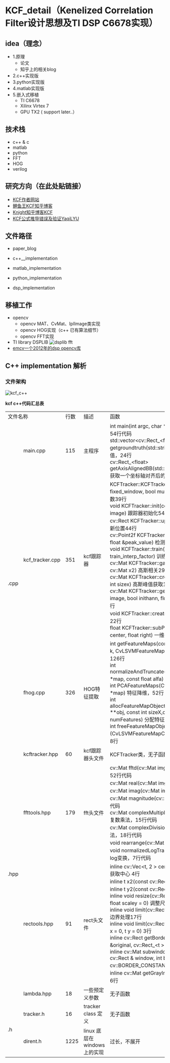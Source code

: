# KCF_detail（Kenelized Correlation Filter设计思想及TI DSP C6678实现）

## idea（理念）

* 1.原理
  * 论文
  * 知乎上的相关blog
* 2.c++实现版
* 3.python实现版
* 4.matlab实现版
* 5.嵌入式移植
  * TI C6678
  * Xilinx Virtex 7 
  * GPU TX2 ( support later..）

## 技术栈

* c++ & c
* matlab
* python
* FFT
* HOG
* verilog


## 研究方向（在此处贴链接）

* [KCF作者网站](http://www.robots.ox.ac.uk/~joao/)
* [鲤鱼王KCF知乎博客](https://zhuanlan.zhihu.com/p/26685032)
* [Knight知乎博客KCF](https://zhuanlan.zhihu.com/p/33543297)
* [KCF公式推导错误及验证YaqiLYU](https://zhuanlan.zhihu.com/p/26766703)

## 文件路径

* paper_blog

* c++__implementation

* matlab_implementation

* python_implementation

* dsp_implementation


## 移植工作
* opencv
  * opencv  MAT、CvMat、IplImage类实现
  * opencv  HOG实现（c++ 已有算法细节）
  * opencv  FFT实现
* TI library DSPLIB
  ![dsplib  fft](https://zhangxin-1258487717.cos.ap-beijing.myqcloud.com/dsplib_fft.jpg) 
* [emcv一个2012年的dsp opencv库](https://github.com/zhangxin6/emcv)

## C++ implementation 解析

### 文件架构

![kcf_c++](https://zhangxin-1258487717.cos.ap-beijing.myqcloud.com/kcf_detail_file_dir.jpg) 

**kcf c++代码汇总表**
<table>
  <tr>   
    <td colspan="2">文件名称</td>
    <td>行数</td>
    <td>描述</td>    
    <td>函数</td>
  </tr>
  <tr>
    <td rowspan="3">.cpp</td>
    <td>main.cpp</td>
    <td>115</td>
    <td>主程序</td>
    <td>
       int main(int argc, char * argv[]) 函数入口，主程序，54行代码<br>
       std::vector&lt;cv::Rect_&lt;float&gt;&gt; getgroundtruth(std::string txt_file) 获取目标位置真值，24行<br>
       cv::Rect_&lt;float&gt; getAxisAlignedBB(std::vector&lt;cv::Point2f&gt; polygon) 获取一个坐标轴对齐后的矩形框，15行
    </td>
  </tr>
  <tr>
  <td>kcf_tracker.cpp</td>
  <td>351</td>
  <td>kcf跟踪器</td>
  <td>
     KCFTracker::KCFTracker(bool hog, bool fixed_window, bool multiscale, bool lab) 跟踪器构造函数39行<br>
     void KCFTracker::init(const cv::Rect &amp;roi, cv::Mat image) 跟踪器初始化54行<br>
     cv::Rect KCFTracker::update(cv::Mat image) 跟踪器更新位置44行 <br>
     cv::Point2f KCFTracker::detect(cv::Mat z, cv::Mat x, float &amp;peak_value) 检测21行<br>
     void KCFTracker::train(cv::Mat x, float train_interp_factor) 训练15行<br>
     cv::Mat KCFTracker::gaussianCorrelation(cv::Mat x1, cv::Mat x2) 高斯相关29行<br>
     cv::Mat KCFTracker::createGaussianPeak(int sizey, int sizex) 高斯峰值获取16行<br>
     cv::Mat KCFTracker::getFeatures(const cv::Mat &amp; image, bool inithann, float scale_adjust) 特征获取120行<br>
     void KCFTracker::createHanningMats() 初始化汉明窗22行<br>
     float KCFTracker::subPixelPeak(float left, float center, float right) 一维子峰值计算10行<br>
  </td>
  </tr>
  <tr>
  <td>fhog.cpp</td>
  <td>326</td>
  <td>HOG特征提取</td>
  <td>
     int getFeatureMaps(const IplImage* image, const int k, CvLSVMFeatureMapCaskade **map) 获取特征图126行<br>
     int normalizeAndTruncate(CvLSVMFeatureMapCaskade *map, const float alfa) 归一化及截断，85行<br>
     int PCAFeatureMaps(CvLSVMFeatureMapCaskade *map) 特征降维，52行<br>
     int allocFeatureMapObject(CvLSVMFeatureMapCaskade **obj, const int sizeX,const int sizeY, const int numFeatures) 分配特征表14行<br>
     int freeFeatureMapObject (CvLSVMFeatureMapCaskade **obj) 释放特征表空间8行<br>
  </td>
  </tr>
  <tr>
    <td rowspan="4">.hpp</td>
    <td>kcftracker.hpp</td>
    <td>60</td>
    <td>kcf跟踪器头文件</td>
    <td>
      KCFTracker类，无子函数<br>
    </td>
 </tr>
 <tr>		
    <td>ffttools.hpp</td>
    <td>179</td>
    <td>fft头文件</td>
    <td>
       cv::Mat fftd(cv::Mat img, bool backwards) 快速FFT，52行代码<br>
       cv::Mat real(cv::Mat img) 获取复数实部，6行代码<br>
       cv::Mat imag(cv::Mat img) 获取复数虚部，6行代码<br>
       cv::Mat magnitude(cv::Mat img) 获取复数模值，10行代码<br>
       cv::Mat complexMultiplication(cv::Mat a, cv::Mat b) 复数乘法，15行代码<br>
       cv::Mat complexDivision(cv::Mat a, cv::Mat b) 复数除法，18行代码<br>
       void rearrange(cv::Mat &amp;) 图像重排，19行代码<br>
       void normalizedLogTransform(cv::Mat &amp;img)  归一化log变换，7行代码<br>
    </td>
  </tr>
  <tr>
    <td>rectools.hpp</td>
    <td>91</td>
    <td>rect头文件</td>
    <td>
       inline cv::Vec&lt;t, 2 &gt; center(const cv::Rect_&lt;t&gt; &amp;rect) 获取中心 4行<br>
       inline t x2(const cv::Rect_&lt;t&gt; &amp;rect) 4行<br>
       inline t y2(const cv::Rect_&lt;t&gt; &amp;rect) 4行<br>
       inline void resize(cv::Rect_&lt;t&gt; &amp;rect, float scalex, float scaley = 0) 调整尺寸10行<br>
       inline void limit(cv::Rect_&lt;t&gt; &amp;rect, cv::Rect_&lt;t&gt; limit) 边界处理17行<br> 
       inline void limit(cv::Rect_&lt;t&gt; &amp;rect, t width, t height, t x = 0, t y = 0) 3行<br>
       inline cv::Rect getBorder(const cv::Rect_&lt;t &gt; &amp;original, cv::Rect_&lt;t &gt; &amp; limited) 获取边界10行<br>
       inline cv::Mat subwindow(const cv::Mat &amp;in, const cv::Rect &amp; window, int borderType = cv::BORDER_CONSTANT) 子窗口14行<br>
       inline cv::Mat getGrayImage(cv::Mat img) 获取灰度图6行<br> 
    </td>
  </tr>
  <tr>
     <td>lambda.hpp</td>
    <td>18</td>
    <td>一些预定义参数</td>
    <td>
       无子函数<br>
    </td>
  </tr>
  <tr>
    <td rowspan="2">.h</td>
    <td>tracker.h</td>
    <td>16</td>
    <td>tracker class 定义</td>
    <td>
       无子函数<br>
    </td>
  </tr> 
  <tr>
    <td>dirent.h</td>
    <td>1225</td>
    <td>linux 底层在windows上的实现</td>
    <td>
       过长，不展开<br>
    </td>
  </tr>  
</table>

